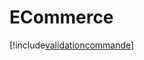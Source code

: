 # ECommerce

[!include[validationcommande](ecommerce.validationcommande.autogen.md)]



































































